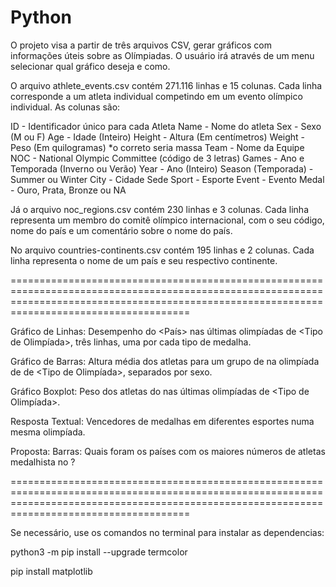 # Python
O projeto visa a partir de três arquivos CSV, gerar gráficos com informações úteis sobre as Olímpiadas. O usuário irá através de um menu selecionar qual gráfico deseja e como.

O arquivo athlete_events.csv contém 271.116 linhas e 15 colunas. Cada linha corresponde a um atleta individual competindo em um evento olímpico individual. As colunas são:

  ID - Identificador único para cada Atleta
  Name - Nome do atleta
  Sex - Sexo (M ou F)
  Age - Idade (Inteiro)
  Height - Altura (Em centímetros)
  Weight - Peso (Em quilogramas) *o correto seria massa
  Team - Nome da Equipe
  NOC - National Olympic Committee (código de 3 letras)
  Games - Ano e Temporada (Inverno ou Verão)
  Year - Ano (Inteiro)
  Season (Temporada) - Summer ou Winter
  City - Cidade Sede
  Sport - Esporte
  Event - Evento
  Medal - Ouro, Prata, Bronze ou NA

Já o arquivo noc_regions.csv contém 230 linhas e 3 colunas. Cada linha representa um membro do comitê olímpico internacional, com o seu código, nome do país e um comentário sobre o nome do país.

No arquivo countries-continents.csv contém 195 linhas e 2 colunas. Cada linha representa o
nome de um país e seu respectivo continente.

=================================================================================================================================================================================================

Gráfico de Linhas:
  Desempenho do <País> nas últimas <X> olimpíadas de <Tipo de Olimpíada>, três
linhas, uma por cada tipo de medalha.

Gráfico de Barras:
  Altura média dos atletas para um grupo de <Esportes> na olimpíada de <Ano>
de <Tipo de Olimpíada>, separados por sexo.

Gráfico Boxplot:
  Peso dos atletas do <Esporte> nas últimas <X> olimpíadas de <Tipo de
Olimpíada>.

Resposta Textual:
  Vencedores de medalhas em diferentes esportes numa mesma olimpíada.

Proposta:
  Barras: Quais foram os <X> países com os maiores números de atletas medalhista no <ano> ? 
  
=================================================================================================================================================================================================

Se necessário, use os comandos no terminal para instalar as dependencias:

  python3 -m pip install --upgrade termcolor
  
  pip install matplotlib
